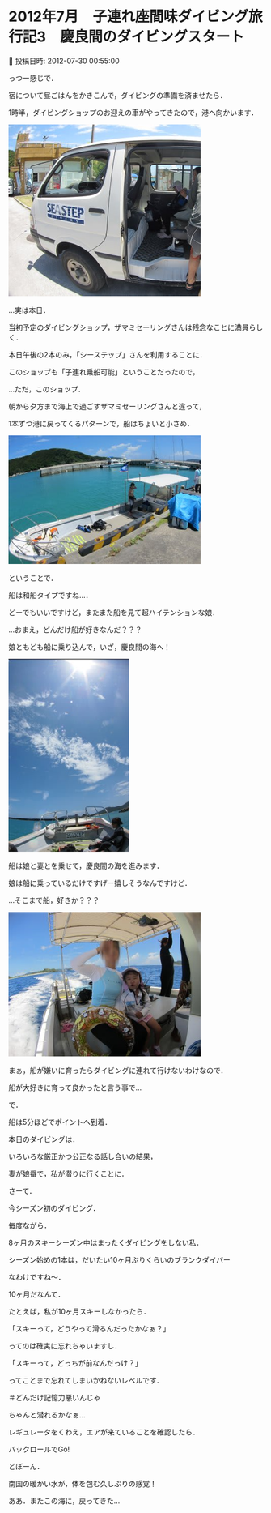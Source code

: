 # 2012年7月　子連れ座間味ダイビング旅行記3　慶良間のダイビングスタート

📅 投稿日時: 2012-07-30 00:55:00

っつー感じで．


宿について昼ごはんをかきこんで，ダイビングの準備を済ませたら．





1時半，ダイビングショップのお迎えの車がやってきたので，港へ向かいます．




![fa433415110aeaf3ce7609847d5f0ad6.jpg](images/fa433415110aeaf3ce7609847d5f0ad6.jpg)




…実は本日．


当初予定のダイビングショップ，ザマミセーリングさんは残念なことに満員らしく．


本日午後の2本のみ，「シーステップ」さんを利用することに．


このショップも「子連れ乗船可能」ということだったので，





…ただ，このショップ．


朝から夕方まで海上で過ごすザマミセーリングさんと違って，


1本ずつ港に戻ってくるパターンで，船はちょいと小さめ．




![6b3de8f18ef596a4032e9d458684e589.jpg](images/6b3de8f18ef596a4032e9d458684e589.jpg)




ということで．


船は和船タイプですね…．





どーでもいいですけど，またまた船を見て超ハイテンションな娘．


…おまえ，どんだけ船が好きなんだ？？？





娘ともども船に乗り込んで，いざ，慶良間の海へ！




![4f3e27858f78c54e3cb651b561ca8df8.jpg](images/4f3e27858f78c54e3cb651b561ca8df8.jpg)




船は娘と妻とを乗せて，慶良間の海を進みます．





娘は船に乗っているだけですげー嬉しそうなんですけど．


…そこまで船，好きか？？？




![dc9d88fb917904cc2d2647f0a2364331.jpg](images/dc9d88fb917904cc2d2647f0a2364331.jpg)




まぁ，船が嫌いに育ったらダイビングに連れて行けないわけなので．


船が大好きに育って良かったと言う事で…





で．


船は5分ほどでポイントへ到着．


本日のダイビングは．


いろいろな厳正かつ公正なる話し合いの結果，


妻が娘番で，私が潜りに行くことに．





さーて．


今シーズン初のダイビング．


毎度ながら．


8ヶ月のスキーシーズン中はまったくダイビングをしない私．


シーズン始めの1本は，だいたい10ヶ月ぶりくらいのブランクダイバー


なわけですね～．





10ヶ月だなんて．


たとえば，私が10ヶ月スキーしなかったら．


「スキーって，どうやって滑るんだったかなぁ？」


ってのは確実に忘れちゃいますし．


「スキーって，どっちが前なんだっけ？」


ってことまで忘れてしまいかねないレベルです．


＃どんだけ記憶力悪いんじゃ





ちゃんと潜れるかなぁ…





レギュレータをくわえ，エアが来ていることを確認したら．


バックロールでGo!





どぼーん．





南国の暖かい水が，体を包む久しぶりの感覚！


ああ．またこの海に，戻ってきた…
